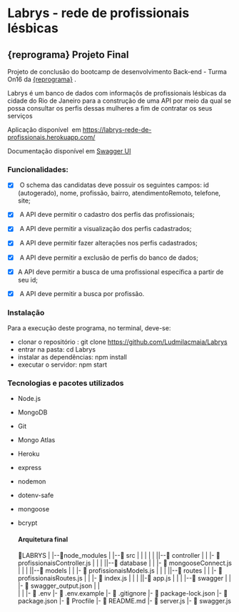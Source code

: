 # Labrys - rede de profissionais lésbicas

## {reprograma} Projeto Final

Projeto de conclusão do bootcamp de desenvolvimento Back-end - Turma On16 da [{reprograma}](https://reprograma.com.br/) .

Labrys é um banco de dados com informaçõs de profissionais lésbicas da cidade do Rio de Janeiro para a construção de uma API por meio da qual se possa consultar os perfis dessas mulheres a fim de contratar os seus serviços

Aplicação disponível  em https://labrys-rede-de-profissionais.herokuapp.com/

Documentação disponível em [Swagger UI](https://labrys-rede-de-profissionais.herokuapp.com/minha-rota-de-documentacao/)

### Funcionalidades:

- [x]  O schema das candidatas deve possuir os seguintes campos: id (autogerado), nome, profissão, bairro, atendimentoRemoto, telefone, site;

- [x]  A API deve permitir o cadastro dos perfis das profissionais;

- [x]  A API deve permitir a visualização dos perfis cadastrados;

- [x]  A API deve permitir fazer alterações nos perfis cadastrados;

- [x]  A API deve permitir a exclusão de perfis do banco de dados;

- [x] A API deve permitir a busca de uma profissional específica a partir de seu id;

- [x]  A API deve permitir a busca por profissão. 

### Instalação

Para a execução deste programa, no terminal,  deve-se:

- clonar o repositório :  git clone https://github.com/Ludmilacmaia/Labrys
- entrar na pasta:  cd Labrys
- instalar as dependências: npm install
- executar o servidor: npm start

### Tecnologias e pacotes utilizados

- Node.js

- MongoDB

- Git

- Mongo Atlas

- Heroku

- express

- nodemon

- dotenv-safe

- mongoose

- bcrypt
  
  #### Arquitetura final
  
  📁LABRYS
   |
   |--📁node_modules
   |
   |--📁 src
   |  |
   |  |
   |  ||--📁 controller
   |  |    |- 📄 profissionaisController.js
   |  |
   |  ||--📁 database
   |  |    |- 📄 mongooseConnect.js
   |  |
   |  ||--📁 models
   |  |    |- 📄 profissionaisModels.js
   |  |
   |  ||--📁 routes
   |  |    |- 📄 profissionaisRoutes.js
   |  |    |- 📄 index.js
   |  |
   |  ||-📄 app.js
   |  |
   |  |--📁 swagger
   |  |   |- 📄 swagger_output.json
   |  |   
   |  |
   |- 📄 .env
   |- 📄 .env.example
   |- 📄 .gitignore
   |- 📄 package-lock.json
   |- 📄 package.json
   |- 📄 Procfile
   |- 📄 README.md
   |- 📄 server.js
   |- 📄 swagger.js